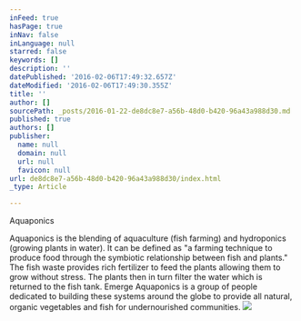 ```yaml
---
inFeed: true
hasPage: true
inNav: false
inLanguage: null
starred: false
keywords: []
description: ''
datePublished: '2016-02-06T17:49:32.657Z'
dateModified: '2016-02-06T17:49:30.355Z'
title: ''
author: []
sourcePath: _posts/2016-01-22-de8dc8e7-a56b-48d0-b420-96a43a988d30.md
published: true
authors: []
publisher:
  name: null
  domain: null
  url: null
  favicon: null
url: de8dc8e7-a56b-48d0-b420-96a43a988d30/index.html
_type: Article

---
```

Aquaponics

Aquaponics is the blending of aquaculture (fish farming) and hydroponics (growing plants in water). It can be defined as "a farming technique to produce food through the symbiotic relationship between fish and plants." The fish waste provides rich fertilizer to feed the plants allowing them to grow without stress. The plants then in turn filter the water which is returned to the fish tank. Emerge Aquaponics is a group of people dedicated to building these systems around the globe to provide all natural, organic vegetables and fish for undernourished communities.
![](https://the-grid-user-content.s3-us-west-2.amazonaws.com/6007de18-a150-42bf-8e04-1e1210ba3d49.jpg)